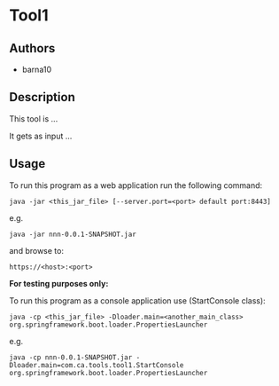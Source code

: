 #  Tool1

## Authors
 - barna10

## Description
This tool is ...

It gets as input ...

## Usage

To run this program as a web application run the following command:

	java -jar <this_jar_file> [--server.port=<port> default port:8443]
e.g.

	java -jar nnn-0.0.1-SNAPSHOT.jar

and browse to:

	https://<host>:<port>
	
**For testing purposes only:**

To run this program as a console application use (StartConsole class): 
	
	java -cp <this_jar_file> -Dloader.main=<another_main_class> org.springframework.boot.loader.PropertiesLauncher
e.g.

	java -cp nnn-0.0.1-SNAPSHOT.jar -Dloader.main=com.ca.tools.tool1.StartConsole org.springframework.boot.loader.PropertiesLauncher
